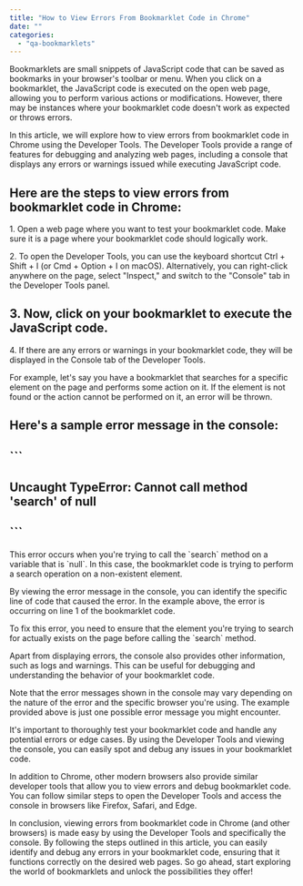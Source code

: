 ```yaml
---
title: "How to View Errors From Bookmarklet Code in Chrome"
date: ""
categories: 
  - "qa-bookmarklets"
---
```


Bookmarklets are small snippets of JavaScript code that can be saved as bookmarks in your browser's toolbar or menu. When you click on a bookmarklet, the JavaScript code is executed on the open web page, allowing you to perform various actions or modifications. However, there may be instances where your bookmarklet code doesn't work as expected or throws errors.

In this article, we will explore how to view errors from bookmarklet code in Chrome using the Developer Tools. The Developer Tools provide a range of features for debugging and analyzing web pages, including a console that displays any errors or warnings issued while executing JavaScript code.

## Here are the steps to view errors from bookmarklet code in Chrome:

1\. Open a web page where you want to test your bookmarklet code. Make sure it is a page where your bookmarklet code should logically work.

2\. To open the Developer Tools, you can use the keyboard shortcut Ctrl + Shift + I (or Cmd + Option + I on macOS). Alternatively, you can right-click anywhere on the page, select "Inspect," and switch to the "Console" tab in the Developer Tools panel.

## 3\. Now, click on your bookmarklet to execute the JavaScript code.

4\. If there are any errors or warnings in your bookmarklet code, they will be displayed in the Console tab of the Developer Tools.

For example, let's say you have a bookmarklet that searches for a specific element on the page and performs some action on it. If the element is not found or the action cannot be performed on it, an error will be thrown.

## Here's a sample error message in the console:

## \`\`\`

## Uncaught TypeError: Cannot call method 'search' of null

## \`\`\`

This error occurs when you're trying to call the \`search\` method on a variable that is \`null\`. In this case, the bookmarklet code is trying to perform a search operation on a non-existent element.

By viewing the error message in the console, you can identify the specific line of code that caused the error. In the example above, the error is occurring on line 1 of the bookmarklet code.

To fix this error, you need to ensure that the element you're trying to search for actually exists on the page before calling the \`search\` method.

Apart from displaying errors, the console also provides other information, such as logs and warnings. This can be useful for debugging and understanding the behavior of your bookmarklet code.

Note that the error messages shown in the console may vary depending on the nature of the error and the specific browser you're using. The example provided above is just one possible error message you might encounter.

It's important to thoroughly test your bookmarklet code and handle any potential errors or edge cases. By using the Developer Tools and viewing the console, you can easily spot and debug any issues in your bookmarklet code.

In addition to Chrome, other modern browsers also provide similar developer tools that allow you to view errors and debug bookmarklet code. You can follow similar steps to open the Developer Tools and access the console in browsers like Firefox, Safari, and Edge.

In conclusion, viewing errors from bookmarklet code in Chrome (and other browsers) is made easy by using the Developer Tools and specifically the console. By following the steps outlined in this article, you can easily identify and debug any errors in your bookmarklet code, ensuring that it functions correctly on the desired web pages. So go ahead, start exploring the world of bookmarklets and unlock the possibilities they offer!
